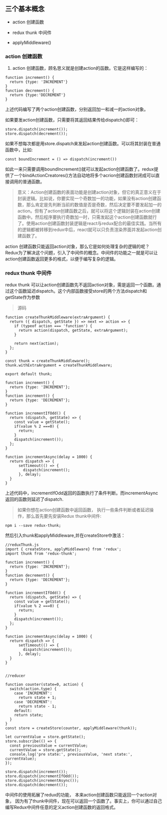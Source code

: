 ## 三个基本概念

- action 创建函数

- redux thunk 中间件

- applyMiddleware()


### action 创建函数

1. action 创建函数，顾名思义就是创建action的函数。它是这样编写的：

```
function increment() {
  return {type: 'INCREMENT'}
}
function decrement() {
  return {type:'DECREMENT'}
}
```

上述代码编写了两个action创建函数，分别返回加一和减一的action对象。

如果要发action创建函数，只需要将其返回结果传给dispatch()即可：

```
store.dispatch(increment());
store.dispatch(decrement());
```
如果不想每次都是用store.dispatch来发起action创建函数。可以将其封装在普通函数中，比如:

```
const boundIncrement = () => dispatch(increment())
```

如此一来只需要调用boundIncrement()就可以发起action创建函数了。redux提供了一个bindActionCreatores()方法自动地将多个acrion创建函数封闭成可以直接调用的普通函数。


> 意义：Action创建函数的表面功能是创建action对象，但它的真正意义在于封装逻辑。比如说，你要实现一个奇数加一的功能，如果没有action创建函数，那么肯定是先判断当前的数值是否是奇数，然后决定要不要发起加一的action。但有了action创建函数之后，就可以将这个逻辑封装在action创建函数中。然后程序要执行奇数加一时，只需发起这个action创建函数就行了。使用action创建函数封装逻辑是react与redux配合的最佳实践。当所有的逻辑都被转移到redux中后，react就可以只负责渲染界面并发起action创建函数了。

action 创建函数只能返回action对象，那么它是如何处理复杂的逻辑的呢？Redux为了解决这个问题，引入了中间件的概念。中间件的功能之一就是可以让action创建函数返回更多的格式，以便于编写复杂的逻辑。

### redux thunk 中间件

redux thunk 可以让action创建函数先不返回action对象，需是返回一个函数。通过这个函数延迟dispatch。这个内部函数接受store的两个方法dispatch和getState作为参数

> 源码
```
function createThunkMiddleware(extraArgument) {
  return ({ dispatch, getState }) => next => action => {
    if (typeof action === 'function') {
      return action(dispatch, getState, extraArgument);
    }

    return next(action);
  };
}

const thunk = createThunkMiddleware();
thunk.withExtraArgument = createThunkMiddleware;

export default thunk;
```

```
function increment() {
  return {type: 'INCREMENT'};
}
function increment() {
  return {type: 'DECREMENT'};
}

function incrementIfOdd() {
  return (dispatch, getState) => {
    const value = getState();
    if(value % 2 ===0) {
      return;
    }
    dispatch(increment());
  };
}

function incrementAsync(delay = 1000) {
  return dispatch => {
      setTimeout(() => {
        dispatch(increment();
      }, delay);
  }
}
```

上述代码中，incrementIfOdd返回的函数执行了条件判断。而incrementAsync返回的函数则延迟了dispatch.

> 如果你想在action创建函数中返回函数， 执行一些条件判断或者延迟操作，那么首先要先安装Redux thunk中间件:

```
npm i --save redux-thunk;
```

然后引入thunk和applyMiddleware,并在createStore中激活：

```
//reduxThunk.js
import { createStore, applyMiddleware} from 'redux';
import thunk from 'redux-thunk';

function increment() {
  return {type: 'INCREMENT'};
}
function decrement() {
  return {type: 'DECREMENT'};
}

function incrementIfOdd() {
  return (dispatch, getState) => {
    const value = getState();
    if(value % 2 ===0) {
      return;
    }
    dispatch(increment());
  };
}

function incrementAsync(delay = 1000) {
  return dispatch => {
      setTimeout(() => {
        dispatch(increment());
      }, delay);
  }
}


//reducer

function counter(state=0, action) {
  switch(action.type) {
    case 'INCREMENT':
      return state + 1;
    case 'DECREMENT':
      return state - 1;
    default:
    return state;
  }
}
const store = createStore(counter, applyMiddleware(thunk));

let currentValue = store.getState();
store.subscribe(() => {
  const previousValue = currentValue;
  currentValue = store.getState();
  console.log('pre state:', previousValue, 'next state:', currentValue);
});

store.dispatch(increment());
store.dispatch(incrementIfOdd());
store.dispatch(incrementAsync());
store.dispatch(decrement());

```

中间件的使用拓展了redux的功能， 本来action创建函数只能返回一个action对象， 因为有了thunk中间件，现在可以返回一个函数了。事实上，你可以通过自己编写Redux中间件任意的定义action创建函数的返回格式。
